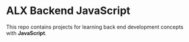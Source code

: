 # ALX Backend JavaScript


This repo contains projects for learning back end development concepts with __JavaScript__.